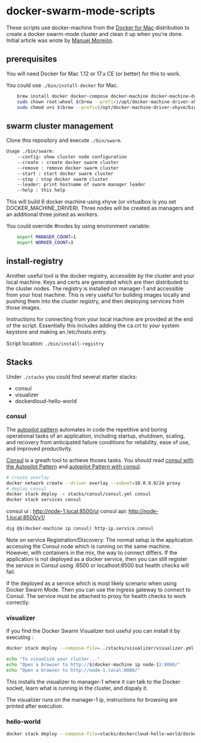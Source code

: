 # docker-swarm-mode-scripts

These scripts use docker-machine from the [Docker for Mac][1] distribution to
create a docker swarm-mode cluster and clean it up when you're done.
Initial article was wrote by [Manuel Morejón][2].

## prerequisites

You will need Docker for Mac 1.12 or 17.x CE (or better) for this to work.

You could use `./bin/install-docker` for Mac.

```sh
    brew install docker docker-compose docker-machine docker-machine-driver-xhyve docker-machine-nfs xhyve
    sudo chown root:wheel $(brew --prefix)/opt/docker-machine-driver-xhyve/bin/docker-machine-driver-xhyve
    sudo chmod u+s $(brew --prefix)/opt/docker-machine-driver-xhyve/bin/docker-machine-driver-xhyve
```

## swarm cluster management

Clone this repository and execute `./bin/swarm`.

```sh
Usage ./bin/swarm:
    --config: show cluster node configuration
    --create : create docker swarm cluster
    --remove : remove docker swarm cluster
    --start : start docker swarm cluster
    --stop : stop docker swarm cluster
    --leader: print hostname of swarm manager leader
    --help : this help
```

This will build 6 docker machine using xhyve (or virtualbox is you set DOCKER_MACHINE_DRIVER).
Three nodes will be created as managers and an additional three joined as workers.

You could override #nodes by using environment variable:

```sh
    export MANAGER_COUNT=1
    export WORKER_COUNT=3
```

## install-registry

Another useful tool is the docker registry, accessible by the cluster and your
local machine. Keys and certs are generated which are then distributed to the
cluster nodes. The registry is installed on manager-1 and accessible from your
host machine. This is very useful for building images locally and pushing them
into the cluster registry, and then deploying services from those images.

Instructions for connecting from your local machine are provided at the end of
the script. Essentially this includes adding the ca.crt to your system keystore
and making an /etc/hosts entry.

Script location: `./bin/install-registry`

## Stacks

Under `./stacks` you could find several starter stacks:

- consul
- visualizer
- dockerdloud-hello-world

### consul

The [autopilot pattern][3] automates in code the repetitive and boring operational tasks of an application, including startup, shutdown, scaling, and recovery from anticipated failure conditions for reliability, ease of use, and improved productivity.

[Consul][5] is a greath tool to achieve thoses tasks. You should read [consul with the Autopilot Pattern][4] and
[autopilot Pattern with consul][6].

```sh
# create overlay
docker network create --driver overlay --subnet=10.0.9.0/24 proxy
# deploy consul
docker stack deploy -c stacks/consul/consul.yml consul
docker stack services consul
```

consul ui : http://node-1.local:8500/ui
consul api: http://node-1.local:8500/v1/

```sh
dig @$(docker-machine ip consul) http-ip.service.consul
```

Note on service Registration/Discovery:
The normal setup is the application accessing the Consul node which is running on the same machine. 
However, with containers in the mix, the way to connect differs.
If the application is not deployed as a docker service, then you can still register the service in Consul using <node-ip>:8500 or localhost:8500 but health checks will fail.

If the deployed as a service which is most likely scenario when using Docker Swarm Mode.
Then you can use the ingress gateway to connect to Consul. The service must be attached to proxy for health checks to work correctly.

### visualizer

If you find the Docker Swarm Visualizer tool useful you can install it by
executing :

```sh
docker stack deploy --compose-file=../stacks/visualizer/visualizer.yml visualizer

echo "To visualize your cluster..."
echo "Open a browser to http://$(docker-machine ip node-1):8080/"
echo "Open a browser to http://node-1.local:8080/"
```

This installs the visualizer to manager-1 where it can talk to the Docker socket,
learn what is running in the cluster, and dispaly it.

The visualizer runs on the manager-1 ip, instructions for browsing are printed
after execution.

### hello-world

```sh
docker stack deploy --compose-file=stacks/dockercloud-hello-world/dockercloud-hello-world.yml dc-helloworld
```

[1]: https://docs.docker.com/docker-for-mac/
[2]: http://mmorejon.github.io/en/blog/docker-swarm-with-docker-machine-scripts/
[3]: http://autopilotpattern.io/
[4]: https://bhavik.io/2017/12/19/consul-with-docker-swarm-mode.html
[5]: https://hub.docker.com/_/consul/
[6]: https://github.com/sdelrio/consul
